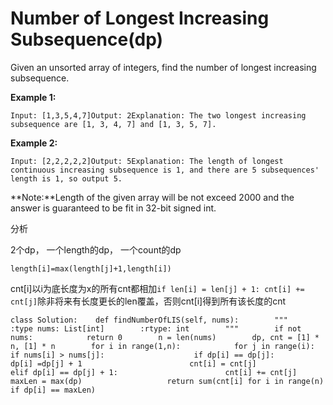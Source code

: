 # Number of Longest Increasing Subsequence\(dp\)

Given an unsorted array of integers, find the number of longest increasing subsequence.

**Example 1:**

```text
Input: [1,3,5,4,7]Output: 2Explanation: The two longest increasing subsequence are [1, 3, 4, 7] and [1, 3, 5, 7].
```

**Example 2:**

```text
Input: [2,2,2,2,2]Output: 5Explanation: The length of longest continuous increasing subsequence is 1, and there are 5 subsequences' length is 1, so output 5.
```

**Note:**Length of the given array will be not exceed 2000 and the answer is guaranteed to be fit in 32-bit signed int.

分析

2个dp， 一个length的dp， 一个count的dp

```text
length[i]=max(length[j]+1,length[i])
```

cnt\[i\]以i为底长度为x的所有cnt都相加`if len[i] = len[j] + 1: cnt[i] += cnt[j]`除非将来有长度更长的len覆盖，否则cnt\[i\]得到所有该长度的cnt

```text
class Solution:    def findNumberOfLIS(self, nums):        """        :type nums: List[int]        :rtype: int        """        if not nums:            return 0        n = len(nums)        dp, cnt = [1] * n, [1] * n        for i in range(1,n):            for j in range(i):                if nums[i] > nums[j]:                    if dp[i] == dp[j]:                        dp[i] =dp[j] + 1                        cnt[i] = cnt[j]                    elif dp[i] == dp[j] + 1:                        cnt[i] += cnt[j]        maxLen = max(dp)                   return sum(cnt[i] for i in range(n) if dp[i] == maxLen)
```

